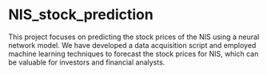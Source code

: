 # NIS_stock_prediction
This project focuses on predicting the stock prices of the NIS using a neural network model. We have developed a data acquisition script and employed machine learning techniques to forecast the stock prices for NIS, which can be valuable for investors and financial analysts.
